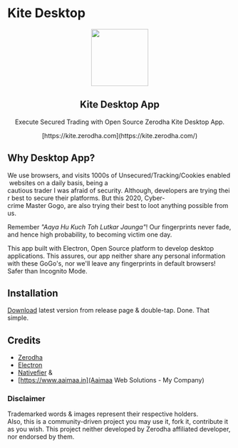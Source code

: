 # Kite Desktop

<div align="center">
    <img src="https://kite.zerodha.com/static/images/browser-icons/favicon.ico" height="128">
    <h2>Kite Desktop App</h2>
    <p align="center">
        <p>Execute Secured Trading with Open Source Zerodha Kite Desktop App.</p>
    </p>
    [https://kite.zerodha.com](https://kite.zerodha.com/)
</div>



## Why Desktop App?

We use browsers, and visits 1000s of Unsecured/Tracking/Cookies enabled websites on a daily basis, being a cautious trader I was afraid of security. Although, developers are trying their best to secure their platforms. But this 2020, Cyber-crime Master Gogo, are also trying their best to loot anything possible from us.

Remember _"Aaya Hu Kuch Toh Lutkar Jaunga"_! Our fingerprints never fade, and hence high probability, to becoming victim one day.

This app built with Electron, Open Source platform to develop desktop applications. This assures, our app neither share any personal information with these GoGo's, nor we'll leave any fingerprints in default browsers! Safer than Incognito Mode.

## Installation

[Download](https://github.com/asharamseervi/kite-desktop-app/releases) latest version from release page & double-tap. Done. That simple.

## Credits
- [Zerodha](https://zerodha.com/)
- [Electron](https://github.com/electron/electron)
- [Nativefier](https://www.npmjs.com/package/nativefier) &
- [https://www.aaimaa.in](Aaimaa Web Solutions - My Company)

### Disclaimer

Trademarked words & images represent their respective holders. Also, this is a community-driven project you may use it, fork it, contribute it as you wish. This project neither developed by Zerodha affiliated developer, nor endorsed by them.
